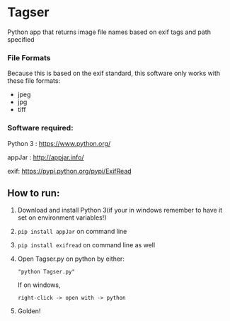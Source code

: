 # Tagser


Python app that returns image file names based on exif tags and path specified

### File Formats
Because this is based on the exif standard, this software only works with these file formats:
    
* jpeg 
* jpg
* tiff

### Software required:

Python 3 : https://www.python.org/

appJar : http://appjar.info/

exif: https://pypi.python.org/pypi/ExifRead


## How to run:

1. Download and install Python 3(if your in windows remember to have it set on environment variables!)

2. ```pip install appJar``` on command line 

3. ```pip install exifread``` on command line as well

4. Open Tagser.py on python by either:
    ```
    "python Tagser.py"
    ```  
   If on windows, 
   ```
   right-click -> open with -> python
   ```
5. Golden!
 
